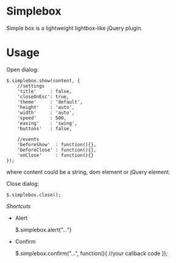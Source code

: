 # Simplebox #

Simple box is a lightweight lightbox-like jQuery plugin.

# Usage #

Open dialog: 

    $.simplebox.show(content, {
        //settings
        'title'     : false,
        'closeOnEsc': true,
        'theme'     : 'default',
        'height'    : 'auto',
        'width'     : 'auto',
        'speed'     : 500,
        'easing'    : 'swing',
        'buttons'   : false,

        //events
        'beforeShow'  : function(){},
        'beforeClose' : function(){},
        'onClose'     : function(){}
    });

where content could be a string, dom element or jQuery element.

Close dialog: 

    $.simplebox.close();

*Shortcuts*

- Alert

    $.simplebox.alert("...")

    
- Confirm

    $.simplebox.confirm("...", function(){ 
        //your callback code
    });
